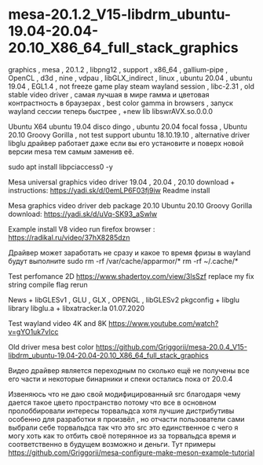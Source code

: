 # mesa-20.1.2_V15-libdrm_ubuntu-19.04-20.04-20.10_X86_64_full_stack_graphics
graphics , mesa , 20.1.2 , libpng12 , support , x86_64 , gallium-pipe , OpenCL , d3d , nine , vdpau , libGLX_indirect , linux , ubuntu 20.04 , ubuntu 19.04 , EGL1.4 , not freeze game play steam wayland session , libc-2.31 , old stable video driver , самая лучшая в мире гамма и цветовая контрастность в браузерах , best color gamma in browsers , запуск wayland сессии теперь быстрее , +new lib libswrAVX.so.0.0.0

Ubuntu X64 ubuntu 19.04 disco dingo , ubuntu 20.04 focal fossa , Ubuntu 20.10 Groovy Gorilla , not test support ubuntu 18.10.19.10 , alternative driver libglu драйвер работает даже если вы его установите и поверх новой версии mesa тем самым заменив её.

sudo apt install libpciaccess0 -y

Mesa universal graphics video driver 19.04 , 20.04 , 20.10 download + instructions: https://yadi.sk/d/0emLP6F03fj9iw Readme install

Mesa graphics video driver deb package 20.10 Ubuntu 20.10 Groovy Gorilla download: https://yadi.sk/d/uVq-SK93_aSwlw

Example install V8 video run firefox browser : https://radikal.ru/video/37hX8285dzn

Драйвер может заработать не сразу и какое то время фризы в wayland будут выполните sudo rm -rf /var/cache/apparmor/* rm -rf ~/.cache/*

Test perfomance 2D https://www.shadertoy.com/view/3lsSzf replace my fix string compile flag rerun

News + libGLESv1 , GLU , GLX , OPENGL , libGLESv2 pkgconfig + libglu library libglu.a + libxatracker.la 01.07.2020

Test wayland video 4K and 8K https://www.youtube.com/watch?v=gYO1uk7vIcc

Old driver mesa best color https://github.com/Griggorii/mesa-20.0.4_V15-libdrm_ubuntu-19.04-20.04-20.10_X86_64_full_stack_graphics

Видео драйвер является переходным по сколько ещё не получены все его части и некоторые бинарники и спеки остались пока от 20.0.4

Извеняюсь что не даю свой модифицированный src благодаря чему дается такое цвето пространство потому что все в основном пролоббировали интересы торвальдса хотя лучшие дистрибутивы особенно для разработки я произвёл , но отчасти пользователи сами выбрали себе торвальдса так что это src это единственное с чего я могу хоть как то отбить своё потерянное из за торвальдса время и соответственно в будущем возможно и деньги. Тут примеры https://github.com/Griggorii/mesa-configure-make-meson-example-tutorial
